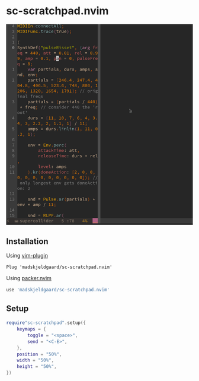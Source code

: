 # sc-scratchpad.nvim
![screenshot](assets/screen.gif) 

## Installation

Using [vim-plugin](https://github.com/junegunn/vim-plug)

```vim
Plug 'madskjeldgaard/sc-scratchpad.nvim'
```

Using [packer.nvim](https://github.com/wbthomason/packer.nvim)

```lua
use 'madskjeldgaard/sc-scratchpad.nvim'
```

## Setup

```lua
require"sc-scratchpad".setup({
	keymaps = {
		toggle = "<space>",
		send = "<C-E>",
	},
	position = "50%",
	width = "50%",
	height = "50%",
})
```
